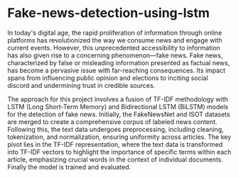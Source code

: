 # Fake-news-detection-using-lstm
In today's digital age, the rapid proliferation of information through online platforms has revolutionized the way we consume news and engage with current events. However, this unprecedented accessibility to information has also given rise to a concerning phenomenon—fake news. Fake news, characterized by false or misleading information presented as factual news, has become a pervasive issue with far-reaching consequences. Its impact spans from influencing public opinion and elections to inciting social discord and undermining trust in credible sources.


The approach for this project involves a fusion of TF-IDF methodology with LSTM (Long Short-Term Memory) and Bidirectional LSTM (BiLSTM) models for the detection of fake news. Initially, the FakeNewsNet and ISOT datasets are merged to create a comprehensive corpus of labeled news content. Following this, the text data undergoes preprocessing, including cleaning, tokenization, and normalization, ensuring uniformity across articles. The key pivot lies in the TF-IDF representation, where the text data is transformed into TF-IDF vectors to highlight the importance of specific terms within each article, emphasizing crucial words in the context of individual documents. Finally the model is trained and evaluated.
